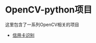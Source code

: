 # OpenCV-python项目
这里包含了一系列OpenCV相关的项目
- [信用卡识别](https://github.com/coding-huan/projects-of-OpenCV-python/tree/main/template-matching-ocr)
